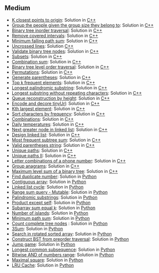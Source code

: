 ## Medium
- [K closest points to origin](https://leetcode.com/problems/k-closest-points-to-origin): Solution in [C++](https://github.com/dgharsallah/leetcode-solutions/blob/master/Medium/K%20closest%20points%20to%20origin%20-%20Medium.cpp)
- [Group the people given the group size they belong to](https://leetcode.com/problems/group-the-people-given-the-group-size-they-belong-to): Solution in [C++](https://github.com/dgharsallah/leetcodesolutions/blob/master/Medium/Group%20the%20people%20given%20the%20group%20size%20they%20belong%20to)
- [Binary tree inorder traversal](https://leetcode.com/problems/binary-tree-inorder-traversal/): Solution in [C++](https://github.com/dgharsallah/leetcode-solutions/blob/master/Medium/Inorder%20traversal%20-%20Medium.cpp)
- [Remove covered intervals](https://leetcode.com/problems/remove-covered-intervals/): Solution in [C++](https://github.com/dgharsallah/leetcode-solutions/blob/master/Medium/Remove%20covered%20intervals%20-%20Medium.cpp)
- [Minimum falling path sum](https://leetcode.com/problems/minimum-falling-path-sum/): Solution in [C++](https://github.com/dgharsallah/leetcode-solutions/blob/master/Medium/Minimum%20falling%20path%20sum%20-%20Easy.cpp)
- [Uncrossed lines](https://leetcode.com/problems/uncrossed-lines/): Solution [C++](https://github.com/dgharsallah/leetcode-solutions/blob/master/Medium/Uncrossed%20lines%20-%20Medium.cpp)
- [Validate binary tree nodes](https://leetcode.com/problems/validate-binary-tree-nodes/): Solution in [C++](https://github.com/dgharsallah/leetcode-solutions/blob/master/Medium/Validate%20binary%20tree%20nodes%20-%20Medium.cpp)
- [Subsets](https://leetcode.com/problems/subsets/): Solution in [C++](https://github.com/dgharsallah/leetcode-solutions/blob/master/Medium/Subsets%20-%20Medium.cpp)
- [Combination sum](https://leetcode.com/problems/combination-sum/): Solution in [C++](https://github.com/dgharsallah/leetcode-solutions/blob/master/Medium/Combination%20sum%20-%20Medium.cpp)
- [Binary tree level order traversal](https://leetcode.com/problems/binary-tree-level-order-traversal/): Solution in [C++](https://github.com/dgharsallah/leetcode-solutions/blob/master/Medium/Binary%20tree%20level%20order%20traversal%20-%20Medium.cpp)
- [Permutations](https://leetcode.com/problems/permutations/): Solution in [C++](https://github.com/dgharsallah/leetcode-solutions/blob/master/Medium/Permutations%20-%20Medium.cpp)
- [Generate parentheses](https://leetcode.com/problems/generate-parentheses/): Solution in [C++](https://github.com/dgharsallah/leetcode-solutions/blob/master/Medium/Generate%20parentheses%20-%20Medium.cpp)
- [Top k frequent elements](https://leetcode.com/problems/top-k-frequent-elements/): Solution in [C++](https://github.com/dgharsallah/leetcode-solutions/blob/master/Medium/Top%20k%20frequent%20elements%20-%20Medium.cpp)
- [Longest palindromic substring](https://leetcode.com/problems/longest-palindromic-substring/): Solution in [C++](https://github.com/dgharsallah/leetcode-solutions/blob/master/Medium/Longest%20palindromic%20substring%20-%20Medium.cpp)
- [Longest substring without repeating characters](https://leetcode.com/problems/longest-substring-without-repeating-characters/): Solution in [C++](https://github.com/dgharsallah/leetcode-solutions/blob/master/Medium/Longest%20substring%20without%20repeating%20characters%20-%20Medium.cpp)
- [Queue reconstruction by height](https://leetcode.com/problems/queue-reconstruction-by-height/): Solution in [C++](https://github.com/dgharsallah/leetcode-solutions/blob/master/Medium/Queue%20reconstruction%20by%20height%20-%20Medium.cpp)
- [Encode and decore tinyUrl](https://leetcode.com/problems/encode-and-decode-tinyurl/): Solution in [C++](https://github.com/dgharsallah/leetcode-solutions/blob/master/Medium/Encode%20and%20decode%20tinyUrl%20-%20Medium.cpp)
- [Kth largest element](https://leetcode.com/problems/kth-largest-element-in-an-array/): Solution in [C++](https://github.com/dgharsallah/leetcode-solutions/blob/master/Medium/Kth%20largest%20element%20-%20Medium.cpp)
- [Sort characters by frequency](https://leetcode.com/problems/sort-characters-by-frequency/): Solution in [C++](https://github.com/dgharsallah/leetcode-solutions/blob/master/Medium/Sort%20characters%20by%20frequency%20-%20Medium.cpp)
- [Combinations](https://leetcode.com/problems/combinations/): Solution in [C++](https://github.com/dgharsallah/leetcode-solutions/blob/master/Medium/Combinations%20-%20Medium.cpp)
- [Daily temperatures](https://leetcode.com/problems/daily-temperatures/): Solution in [C++](https://github.com/dgharsallah/leetcode-solutions/blob/master/Medium/Daily%20temperatures%20-%20Medium.cpp)
- [Next greater node in linked list](https://leetcode.com/problems/next-greater-node-in-linked-list/): Solution in [C++](https://github.com/dgharsallah/leetcode-solutions/blob/master/Medium/Next%20greater%20node%20in%20linked%20list%20-%20Medium.cpp)
- [Design linked list](https://leetcode.com/problems/design-linked-list/): Solution in [C++](https://github.com/dgharsallah/leetcode-solutions/blob/master/Medium/Design%20linked%20list%20-%20Medium.cpp)
- [Most frequent subtree sum](https://leetcode.com/problems/most-frequent-subtree-sum/): Solution in [C++](https://github.com/dgharsallah/leetcode-solutions/blob/master/Medium/Most%20frequent%20subtree%20sum%20-%20Medium.cpp)
- [Valid parentheses string](https://leetcode.com/problems/valid-parenthesis-string/): Solution in [C++](https://github.com/dgharsallah/leetcode-solutions/blob/master/Medium/Valid%20parentheses%20string%20-%20Medium.cpp)
- [Unique paths](https://leetcode.com/problems/unique-paths/): Solution in [C++](https://github.com/dgharsallah/leetcode-solutions/blob/master/Medium/Unique%20paths%20-%20Medium.cpp)
- [Unique paths II](https://leetcode.com/problems/unique-paths-ii/): Solution in [C++](https://github.com/dgharsallah/leetcode-solutions/blob/master/Medium/Unique%20paths%20II%20-%20Medium.cpp)
- [Letter combinations of a phone number](https://leetcode.com/problems/letter-combinations-of-a-phone-number/): Solution in [C++](https://github.com/dgharsallah/leetcode-solutions/blob/master/Medium/Letter%20combinations%20of%20phone%20number%20-%20Medium.cpp)
- [Group anagrams](https://leetcode.com/problems/group-anagrams/): Solution in [C++](https://github.com/dgharsallah/leetcode-solutions/blob/master/Medium/Group%20aragrams%20-%20Medium.cpp)
- [Maximum level sum of a binary tree](https://leetcode.com/problems/maximum-level-sum-of-a-binary-tree/): Solution in [C++](https://github.com/dgharsallah/leetcode-solutions/blob/master/Medium/Maximum%20level%20sum%20of%20binary%20tree%20-%20Medium.cpp)
- [Find duplicate number](https://leetcode.com/problems/find-the-duplicate-number/): Solution in [Python](https://github.com/dgharsallah/leetcode-solutions/blob/master/Medium/Find%20duplicate%20number%20-%20Medium.py)
- [Contiguous array](https://leetcode.com/problems/contiguous-array/): Solution in [Python](https://github.com/dgharsallah/leetcode-solutions/blob/master/Medium/Contiguous%20array%20-%20Medium.cpp)
- [Linked list cycle](https://leetcode.com/problems/linked-list-cycle/): Solution in [Python](https://github.com/dgharsallah/leetcode-solutions/blob/master/Medium/Linked%20list%20cycle%20-%20Medium.cpp)
- [Range sum query - Mutable](https://leetcode.com/problems/range-sum-query-mutable/): Solution in [Python](https://github.com/dgharsallah/leetcode-solutions/blob/master/Medium/Range%20Sum%20Query%20-%20Medium.py)
- [Palindromic substrings](https://leetcode.com/problems/palindromic-substrings/): Solution in [Python](https://github.com/dgharsallah/leetcode-solutions/blob/master/Medium/Palindromic%20substrings%20-%20Medium.py)
- [Product except self](https://leetcode.com/problems/product-of-array-except-self/): Solution in [Python](https://github.com/dgharsallah/leetcode-solutions/blob/master/Medium/Product%20except%20self%20-%20Medium.py)
- [Subarray sum equal k](https://leetcode.com/problems/subarray-sum-equals-k/): Solution in [Python](https://github.com/dgharsallah/leetcode-solutions/blob/master/Medium/Subarray%20sum%20equal%20k%20-%20Medium.py)
- [Number of islands](https://leetcode.com/problems/number-of-islands/): Solution in [Python](https://github.com/dgharsallah/leetcode-solutions/blob/master/Medium/Number%20of%20islands%20-%20Medium.py)
- [Minimum path sum](https://leetcode.com/problems/minimum-path-sum/): Solution in [Python](https://github.com/dgharsallah/leetcode-solutions/blob/master/Medium/Minimum%20path%20sum%20-%20Medium.py)
- [Count complete tree nodes](https://leetcode.com/problems/count-complete-tree-nodes/)
: Solution in [Python](https://github.com/dgharsallah/leetcode-solutions/blob/master/Medium/Count%20complete%20tree%20nodes%20-%20Medium.py)
- [3Sum](https://leetcode.com/problems/3sum/): Solution in [Python](https://github.com/dgharsallah/leetcode-solutions/blob/master/Medium/3Sum%20-%20Medium.py)
- [Search in rotated sorted array](https://leetcode.com/problems/search-in-rotated-sorted-array/): Solution in [Python](https://github.com/dgharsallah/leetcode-solutions/blob/master/Medium/Search%20in%20rotated%20sorted%20array%20-%20Medium.py)
- [Construct BST from preorder traversal](https://leetcode.com/problems/construct-binary-search-tree-from-preorder-traversal/): Solution in [Python](https://github.com/dgharsallah/leetcode-solutions/blob/master/Medium/Construct%20BST%20from%20preorder%20traversal%20-%20Medium.py)
- [Jump game](https://leetcode.com/problems/jump-game/): Solution in [Python](https://github.com/dgharsallah/leetcode-solutions/blob/master/Medium/Jump%20game%20-%20Medium.py)
- [Longest common subsequence](https://leetcode.com/problems/longest-common-subsequence/): Solution in [Python](https://github.com/dgharsallah/leetcode-solutions/blob/master/Medium/Longest%20common%20subsequence%20-%20Medium.py)
- [Bitwise AND of numbers range](https://leetcode.com/problems/bitwise-and-of-numbers-range/): Solution in [Python](https://github.com/dgharsallah/leetcode-solutions/blob/master/Medium/Bitwise%20AND%20of%20numbers%20range%20-%20Medium.py)
- [Maximal square](https://leetcode.com/problems/maximal-square/): Solution in [Python](https://github.com/dgharsallah/leetcode-solutions/blob/master/Medium/Maximal%20square%20-%20Medium.py)
- [LRU Cache](https://leetcode.com/problems/lru-cache/): Solution in [Python](https://github.com/dgharsallah/leetcode-solutions/blob/master/Medium/LRU%20cache%20-%20Medium.py)
